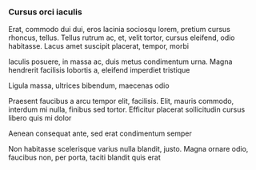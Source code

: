 ### Cursus orci iaculis

Erat, commodo dui dui, eros lacinia sociosqu lorem, pretium cursus rhoncus, tellus. Tellus rutrum ac, et, velit tortor, cursus eleifend, odio habitasse. Lacus amet suscipit placerat, tempor, morbi

Iaculis posuere, in massa ac, duis metus condimentum urna. Magna hendrerit facilisis lobortis a, eleifend imperdiet tristique

Ligula massa, ultrices bibendum, maecenas odio

Praesent faucibus a arcu tempor elit, facilisis. Elit, mauris commodo, interdum mi nulla, finibus sed tortor. Efficitur placerat sollicitudin cursus libero quis mi dolor

Aenean consequat ante, sed erat condimentum semper

Non habitasse scelerisque varius nulla blandit, justo. Magna ornare odio, faucibus non, per porta, taciti blandit quis erat


